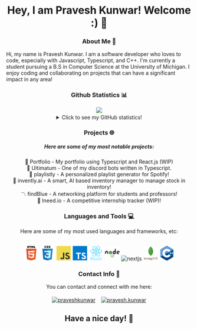 <h1 align="center">Hey, I am Pravesh Kunwar! Welcome :) 👋</h1>

<h3 align="center">
  About Me 📝
</h3>


Hi, my name is Pravesh Kunwar. I am a software developer who loves to code, especially with Javascript, Typescript, and C++. I'm currently a student pursuing a B.S in Computer Science at the University of Michigan. I enjoy coding and collaborating on projects that can have a significant impact in any area!

<h3 align="center">Github Statistics 📊</h3>

<div align="center">
       <img src="https://komarev.com/ghpvc/?username=PraveshKunwar" />
  <details>
     <summary>Click to see my GitHub statistics!</summary>
     <img src="https://github.com/PraveshKunwar/PraveshKunwar/blob/master/github-metrics.svg" />
<br><br>
    <img src="https://github-readme-stats.vercel.app/api/top-langs/?username=PraveshKunwar&layout=compact&theme=tokyonight"/><br><br>
    <img src="https://github-profile-trophy.vercel.app/?username=praveshkunwar" alt="praveshkunwar" />
  </details>
</div>

<h3 align="center">Projects 🌐</h3>
<div align="center">
<h5 align="center">Here are some of my most notable projects:</h5>
  
📜 Portfolio - My portfolio using Typescript and React.js (WIP)  <br>
🤖 Ultimatum - One of my discord bots written in Typescript. <br>
🎵 playlistly - A personalized playlist generator for Spotify! <br>
🚛 invently.ai - A smart, AI based inventory manager to manage stock in inventory! <br>
〽️ findBlue - A networking platform for students and professors! <br>
🥇 Ineed.io - A competitive internship tracker (WIP)!
</div>
  
<h3 align="center">Languages and Tools 💻</h3>
<div align="center">
Here are some of my most used languages and frameworks, etc: <br></br>
<p>
  <a>
    <img src="https://raw.githubusercontent.com/devicons/devicon/master/icons/html5/html5-original-wordmark.svg" alt="html5" width="40" height="40"/>
  </a>
  <a>
    <img src="https://raw.githubusercontent.com/devicons/devicon/master/icons/css3/css3-original-wordmark.svg" alt="css3" width="40" height="40"/>
  </a>
  <a>
    <img src="https://raw.githubusercontent.com/devicons/devicon/master/icons/javascript/javascript-original.svg" alt="javascript" width="40" height="40"/>
  </a>
  <a>
    <img src="https://raw.githubusercontent.com/devicons/devicon/master/icons/typescript/typescript-original.svg" alt="typescript" width="40" height="40"/>
  </a>
  <a>
    <img src="https://raw.githubusercontent.com/devicons/devicon/master/icons/react/react-original-wordmark.svg" alt="react" width="40" height="40"/>
  </a>
  <a>
    <img src="https://raw.githubusercontent.com/devicons/devicon/master/icons/nodejs/nodejs-original-wordmark.svg" alt="nodejs" width="40" height="40"/>
  </a>
  <a>
    <img src="https://cdn.worldvectorlogo.com/logos/nextjs-2.svg" alt="nextjs" width="40" height="40"/>
  </a>
  <a>
    <img src="https://raw.githubusercontent.com/devicons/devicon/master/icons/mongodb/mongodb-original-wordmark.svg" alt="mongodb" width="40" height="40"/>
  </a>
  <a>
    <img src="https://raw.githubusercontent.com/devicons/devicon/master/icons/cplusplus/cplusplus-original.svg" alt="cplusplus" width="40" height="40"/>
  </a>
</p>
</div>




<h3 align="center">Contact Info 📱</h3>
<div align="center">
You can contact and connect with me here: <br><br>
<a href="https://linkedin.com/in/praveshkunwar" target="blank"><img align="center" src="https://raw.githubusercontent.com/rahuldkjain/github-profile-readme-generator/master/src/images/icons/Social/linked-in-alt.svg" alt="praveshkunwar" height="30" width="30" /></a>
  &nbsp;&nbsp;
<a href="https://instagram.com/pravesh.kunwar" target="blank"><img align="center" src="https://raw.githubusercontent.com/rahuldkjain/github-profile-readme-generator/master/src/images/icons/Social/instagram.svg" alt="pravesh.kunwar" height="30" width="30" /></a>
</div>

<h2 align="center">Have a nice day! 👋</h3>
